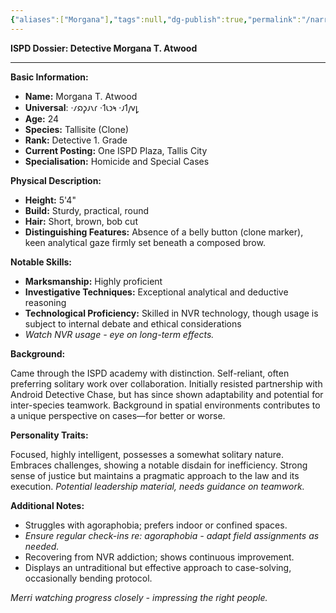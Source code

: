 ```yaml
---
{"aliases":["Morgana"],"tags":null,"dg-publish":true,"permalink":"/narrative/characters/morgana-t-atwood/","dgPassFrontmatter":true}
---
```


**ISPD Dossier: Detective Morgana T. Atwood**

---

**Basic Information:**

- **Name:** Morgana T. Atwood
- **Universal**: ·𐑥𐑸𐑜𐑨𐑯𐑩 ·𐑑𐑧𐑮𐑰 ·𐑨𐑑𐑢𐑫𐑛
- **Age:** 24
- **Species:** Tallisite (Clone)
- **Rank:** Detective 1. Grade
- **Current Posting:** One ISPD Plaza, Tallis City
- **Specialisation:** Homicide and Special Cases

**Physical Description:**

- **Height:** 5'4"
- **Build:** Sturdy, practical, round
- **Hair:** Short, brown, bob cut
- **Distinguishing Features:** Absence of a belly button (clone marker), keen analytical gaze firmly set beneath a composed brow.

**Notable Skills:**

- **Marksmanship:** Highly proficient
- **Investigative Techniques:** Exceptional analytical and deductive reasoning
- **Technological Proficiency:** Skilled in NVR technology, though usage is subject to internal debate and ethical considerations
- *Watch NVR usage - eye on long-term effects.*

**Background:**

Came through the ISPD academy with distinction. Self-reliant, often preferring solitary work over collaboration. Initially resisted partnership with Android Detective Chase, but has since shown adaptability and potential for inter-species teamwork. Background in spatial environments contributes to a unique perspective on cases—for better or worse.

**Personality Traits:**

Focused, highly intelligent, possesses a somewhat solitary nature. Embraces challenges, showing a notable disdain for inefficiency. Strong sense of justice but maintains a pragmatic approach to the law and its execution. *Potential leadership material, needs guidance on teamwork.*

**Additional Notes:**

- Struggles with agoraphobia; prefers indoor or confined spaces.
- *Ensure regular check-ins re: agoraphobia - adapt field assignments as needed.*
- Recovering from NVR addiction; shows continuous improvement.
- Displays an untraditional but effective approach to case-solving, occasionally bending protocol.

*Merri watching progress closely - impressing the right people.*